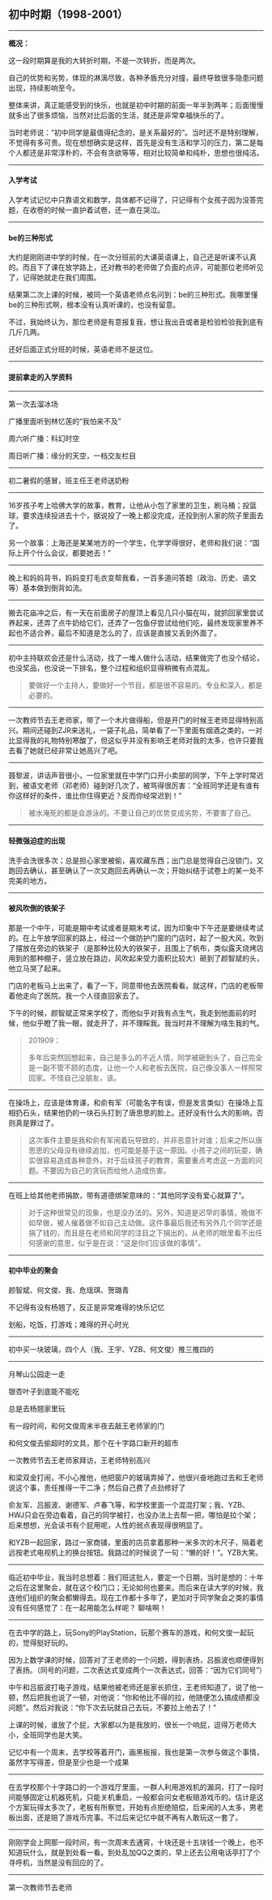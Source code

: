 ## 初中时期（1998-2001）

---

**概况：**

这一段时期算是我的大转折时期，不是一次转折，而是两次。

自己的优势和劣势，体现的淋漓尽致，各种矛盾充分对撞，最终导致很多隐患问题出现，持续影响至今。

整体来讲，真正能感受到的快乐，也就是初中时期的前面一年半到两年；后面慢慢就多出了很多烦恼，当然对比后面的生活，就还是非常幸福快乐的了。

当时老师说：“初中同学是最值得纪念的，是关系最好的”。当时还不是特别理解，不觉得有多可贵。现在想想确实是这样，首先是没有生活和学习的压力，第二是每个人都还是非常淳朴的，不会有贪欲等等，相对比较简单和纯朴，思想也很纯洁。

---

#### 入学考试

入学考试记忆中只靠语文和数学，具体都不记得了，只记得有个女孩子因为没答完题，在收卷的时候一直护着试卷，还一直在哭泣。

---

#### be的三种形式

大约是刚刚进中学的时候，在一次分班前的大课英语课上，自己还是听课不认真的。而且下了课在放学路上，还对教书的老师做了负面的点评，可能那位老师听见了，记得她就走在我们周围。

结果第二次上课的时候，被同一个英语老师点名问到：be的三种形式。我哪里懂be的三种形式啊，根本没有认真听课的，也没有留意。

不过，我始终认为，那位老师是有意报复我，想让我出丑或者是检验检验我到底有几斤几两。

还好后面正式分班的时候，英语老师不是这位。

---

#### 提前拿走的入学资料

---

第一次去溜冰场

广播里面听到林忆莲的“我怕来不及”

周六听广播：科幻时空

周日听广播：缘分的天空，一档交友栏目

---

初二暑假的感冒，班主任王老师送奶粉

---

16岁孩子考上哈佛大学的故事，教育，让他从小包了家里的卫生，刷马桶；投篮球，要求连续投进去十个，据说投了一晚上都没完成，还投到别人家的院子里面去了。

另一个故事：上海还是某某地方的一个学生，化学学得很好，老师和我们说：“国际上开个什么会议，都要她去！”

---

晚上和妈妈背书，妈妈变打毛衣变帮我看，一百多道问答题（政治、历史、语文等）基本做到倒背如流。

---

搬去花庙冲之后，有一天在前面房子的屋顶上看见几只小猫在叫，就抓回家里尝试养起来，还弄了点牛奶给它们，还弄了一包鱼仔尝试给他们吃，最终发现家里养不起也不适合养，最后不知道是怎么的了，应该是直接又丢到外面了。

---

初中主持联欢会还是什么活动，找了一堆人做什么活动，结果做完了也没个结论，也没奖品，也没说一下排名，整个过程和组织显得稍微有点混乱。

> 要做好一个主持人，要做好一个节目，都是很不容易的。专业和深入，都是必要的。

---

一次教师节去王老师家，带了一个木片做得船，但是开门的时候王老师显得特别高兴。期间还碰到ZJR来送礼，一袋子礼品，简单看了一下里面有烟酒之类的，一对比显得我的礼物特别寒酸了，但这似乎并没有影响王老师对我的太多，也许只要我去看了她就已经非常让她高兴了吧。

---

聂黎波，讲话声音很小，一位家里就在中学门口开小卖部的同学，下午上学时常迟到，被语文老师（邓老师）碰到好几次了，被骂得很厉害：“全班同学还是有谁有你这样好的条件，谁比你住得更近？反而你经常迟到！”

> 被水淹死的都是会游泳的。不要让自己的优势变成劣势，不要害了自己。

---

#### 轻微强迫症的出现

洗手会洗很多次；总是担心家里被偷，喜欢藏东西；出门总是觉得自己没锁门，又跑回去确认，甚至确认了一次又跑回去再确认一次；开始纠结于试卷上的某一处不完美的地方。

---

#### 被风吹倒的铁架子

那是一个中午，可能是期中考试或者是期末考试，因为印象中下午还是要继续考试的。在上午放学回家的路上，经过一个做防护门窗的门店时，起了一股大风，吹到了摆放在旁边的铁架子（是那种比较大的铁架子，且围上了帆布，类似露天烧烤店用到的那种棚子，竖立放在路边，风吹起来受力面积比较大）砸到了颜智斌的头，他立马哭了起来。

门店的老板马上出来了，看了一下，同意带他去医院看看。就这样，门店的老板带着他走向了医院。我一个人径直回家去了。

下午的时候，颜智斌正常来学校了，而他似乎对我有点生气，我走到他面前的时候，他似乎瞪了我一眼，就走开了，并不理睬我。我当时并不理解为啥生我的气。

> 201909：
>
> 多年后突然回想起来，自己是多么的不近人情，同学被砸到头了，自己完全是一副不管不顾的态度，让他一个人和老板去医院，自己像没事人一样照常回家。不怪自己没朋友，该。

---

在操场上，应该是体育课，和俞有军（可能名字有误，但是发言类似）在操场上互相扔石头，结果他扔的一块石头打到了唐思思的脸上。还好没有什么大的影响，否则真是罪过了。

> 这次事件主要是我和俞有军闹着玩导致的，并非恶意针对谁；后来之所以唐思思的父母没有继续追加，也可能是基于这一原因。小孩子之间的玩耍，确实很容易造成各种意外，对于后续孩子的教育，需要重点考虑这一方面的问题。不要因为自己的贪玩而给他人造成伤害。

---

在班上给其他老师捐款，带有道德绑架意味的：“其他同学没有爱心就算了”。

> 对于这种很常见的现象，也是没办法的。另外，知道是迟早的事情，晚做不如早做，被人催着做不如自己主动做。这件事最后我还有另外几个同学还是捐了钱的，而且是在老师和同学的注目之下捐出的，从老师的眼里看不出任何感谢的意思，似乎是在说：“这是你们应该做的事情”。

---

#### 初中毕业的聚会

颜智斌、何文俊、我、危瑶琪、贺璐青

不记得有没有杨翘了，反正是非常难得的快乐记忆

划船，吃饭，打游戏；难得的开心时光

---

初中买一块玻璃，四个人（我、王宇、YZB、何文俊）推三推四的

---

月琴山公园走一走

银杏叶子到底能不能吃

总是去杨翘家里玩

有一段时间，和何文俊周末半夜去敲王老师家的门

和何文俊去偷超时的文具，那个在十字路口新开的超市

一次教师节去王老师家拜访，王老师特别高兴

和梁双金打闹，不小心推他，他把窗户的玻璃弄掉了，他很兴奋地跑过去和王老师说这个事，责任推得一干二净；然后自己费了点劲修好了

俞友军、吕振波、谢德军、卢春飞等，和学校里面一个混混打架；我、YZB、HWJ只会在旁边看着，自己的同学被打，也没办法上去帮一把，哪怕是拉个架；后来想想，光会读书有个屁用呢，人性的弱点表现得很明显了。

和YZB一起回家，路过一家商铺，里面的店员拿着那种一米多次的木尺子，隔着老远按老式电视机上的换台按钮。我路过的时候说了一句：“懒的好！”。YZB大笑。

---

临近初中毕业，我当时总想着：我们班这批人，要定一个日期，当时是想的：十年之后在这里聚会，就在这个校门口；无论如何也要来。而后来在读大学的时候，我连他们组织的聚会都懒得去。现在工作都十多年了，更加对于同学聚会之类的事情没有任何感觉了：在一起用能怎么样呢？ 聊啥啊！

---

在去中学的路上，玩Sony的PlayStation，玩那个赛车的游戏，和何文俊一起玩的，觉得挺好玩的。

因为上数学课的时候，回答对了王老师的一个问题，得到表扬，吕振波也顺便得到了表扬。（同号的问题，二次表达式变成两个一次表达式，回答：“因为它们同号”）

中午和吕振波打电子游戏，结果他被老师还是家长抓住，王老师知道了，说了他一顿，然后把我也说了一顿，对他说：“你和他比不得的拉，他随便怎么搞成绩都没问题”。然后对我说：“你下次去玩就自己去玩，不要拉上他去了！”

上课的时候，谁放了个屁，大家都以为是我放的，很长一个响屁，逗得万老师大小，全班同学也是大笑。

记忆中有一个周末，去学校等着开门，画黑板报，我也是第一次参与做这个事情，虽然字写得差，但是至少也是一个成果

---

在去学校那个十字路口的一个游戏厅里面，一群人利用游戏机的漏洞，打了一段时间能够固定让机器死机，只能关机重启，一般都会问女老板赔游戏币的。估计是这个方案玩得太多次了，老板有所察觉，开始有点拒绝赔偿，后来闹的人太多，男老板出面，还是赔了游戏币完事。不过后来记忆中就不再有人敢玩这一套了。

---

刚刚学会上网那一段时间，有一次周末去通宵，十块还是十五块钱一个晚上，也不知道玩什么，就是到处看一看。到处乱加QQ之类的，早上还去公用电话亭打了个寻呼机，当然是没有回应的了。

---

第一次教师节去老师







